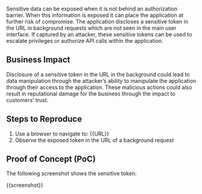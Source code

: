 Sensitive data can be exposed when it is not behind an authorization barrier. When this information is exposed it can place the application at further risk of compromise. The application discloses a sensitive token in the URL in background requests which are not seen in the main user interface. If captured by an attacker, these sensitive tokens can be used to escalate privileges or authorize API calls within the application.

## Business Impact

Disclosure of a sensitive token in the URL in the background could lead to data manipulation through the attacker’s ability to manipulate the application through their access to the application. These malicious actions could also result in reputational damage for the business through the impact to customers’ trust.

## Steps to Reproduce

1. Use a browser to navigate to: {{URL}}
1. Observe the exposed token in the URL of a background request

## Proof of Concept (PoC)

The following screenshot shows the sensitive token:

{{screenshot}}
